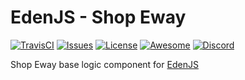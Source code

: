 # EdenJS - Shop Eway
[![TravisCI](https://travis-ci.com/ifactorydigital/ifactoryjs_shop-eway.svg?branch=master)](https://travis-ci.com/ifactorydigital/ifactoryjs_shop-eway)
[![Issues](https://img.shields.io/github/issues/ifactorydigital/ifactoryjs_shop-eway.svg)](https://github.com/ifactorydigital/ifactoryjs_shop-eway/issues)
[![License](https://img.shields.io/badge/license-MIT-blue.svg)](https://github.com/ifactorydigital/ifactoryjs_shop-eway)
[![Awesome](https://img.shields.io/badge/awesome-true-green.svg)](https://github.com/ifactorydigital/ifactoryjs_shop-eway)
[![Discord](https://img.shields.io/discord/583845970433933312.svg)](https://discord.gg/5u3f3up)

Shop Eway base logic component for [EdenJS](https://github.com/edenjs-cli)